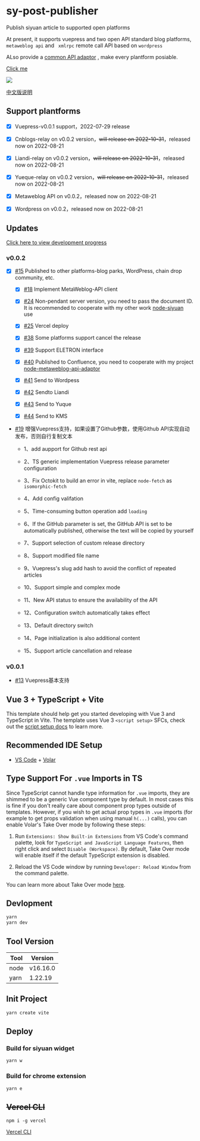 # sy-post-publisher

Publish siyuan article to supported open platforms

At present, it supports vuepress and two open API standard blog platforms, <code>metaweblog api</code> and <code>
xmlrpc</code> remote call API based on <code>wordpress</code>

ALso provide a [common API adaptor](https://github.com/terwer/src-sy-post-publisher/blob/main/src/lib/api.ts) , make
every plantform posiable.

<a href="https://img1.terwergreen.com/api/public/20220729233245.gif" target="_blank" >Click me</a>

![](img/v001.gif)

[中文版说明](README-zh_CN.md)

## Support plantforms

* [X] Vuepress-v0.0.1 support，2022-07-29 release

* [X] Cnblogs-relay on v0.0.2 version，~~will release on 2022-10-31~~，released now on 2022-08-21

* [X] Liandi-relay on v0.0.2 version，~~will release on 2022-10-31~~，released now on 2022-08-21

* [X] Yueque-relay on v0.0.2 version，~~will release on 2022-10-31~~，released now on 2022-08-21

* [X] Metaweblog API on v0.0.2，released now on 2022-08-21

* [X] Wordpress on v0.0.2，released now on 2022-08-21

## Updates

[Click here to view development progress](https://github.com/users/terwer/projects/1/views/1)

### v0.0.2

- [X] [#15](https://github.com/terwer/src-sy-post-publisher/issues/15) Published to other platforms-blog parks,
  WordPress, chain drop community, etc.

    - [x] [#18](https://github.com/terwer/src-sy-post-publisher/issues/18) Implement MetaWeblog-API client

    - [x] [#24](https://github.com/terwer/src-sy-post-publisher/issues/24) Non-pendant server version, you need to pass
      the document ID. It is recommended to cooperate with my other
      work [node-siyuan](https://github.com/terwer/node-siyuan) use

    - [x] [#25](https://github.com/terwer/src-sy-post-publisher/issues/25) Vercel deploy

    - [X] [#38](https://github.com/terwer/src-sy-post-publisher/issues/38) Some platforms support cancel the release

    - [X] [#39](https://github.com/terwer/src-sy-post-publisher/issues/39) Support ELETRON interface

    - [X] [#40](https://github.com/terwer/src-sy-post-publisher/issues/40) Published to Confluence, you need to
      cooperate with my project [node-metaweblog-api-adaptor](https://github.com/terwer/node-metaweblog-api-adaptor)

    - [x] [#41](https://github.com/terwer/src-sy-post-publisher/issues/41) Send to Wordpess

    - [x] [#42](https://github.com/terwer/src-sy-post-publisher/issues/42) Sendto Liandi

    - [x] [#43](https://github.com/terwer/src-sy-post-publisher/issues/43) Send to Yuque

    - [x] [#44](https://github.com/terwer/src-sy-post-publisher/issues/44) Send to KMS

- [#19](https://github.com/terwer/src-sy-post-publisher/issues/19) 增强Vuepress支持，如果设置了Github参数，使用Github
  API实现自动发布，否则自行复制文本

    - 1、add aupport for Github rest api

    - 2、TS generic implementation Vuepress release parameter configuration

    - 3、Fix Octokit to build an error in vite, replace `node-fetch` as `isomorphic-fetch`

    - 4、Add config valifation

    - 5、Time-consuming button operation add `loading`

    - 6、If the GitHub parameter is set, the GitHub API is set to be automatically published, otherwise the text will be
      copied by yourself

    - 7、Support selection of custom release directory

    - 8、Support modified file name

    - 9、Vuepress's slug add hash to avoid the conflict of repeated articles

    - 10、Support simple and complex mode

    - 11、New API status to ensure the availability of the API

    - 12、Configuration switch automatically takes effect

    - 13、Default directory switch

    - 14、Page initialization is also additional content

    - 15、Support article cancellation and release

### v0.0.1

- [#13](https://github.com/terwer/src-sy-post-publisher/issues/13) Vuepress基本支持

## Vue 3 + TypeScript + Vite

This template should help get you started developing with Vue 3 and TypeScript in Vite. The template uses Vue
3 `<script setup>` SFCs, check out
the [script setup docs](https://v3.vuejs.org/api/sfc-script-setup.html#sfc-script-setup) to learn more.

## Recommended IDE Setup

* [VS Code](https://code.visualstudio.com/) + [Volar](https://marketplace.visualstudio.com/items?itemName=Vue.volar)

## Type Support For `.vue` Imports in TS

Since TypeScript cannot handle type information for `.vue` imports, they are shimmed to be a generic Vue component type
by default. In most cases this is fine if you don't really care about component prop types outside of templates.
However, if you wish to get actual prop types in `.vue` imports (for example to get props validation when using
manual `h(...)` calls), you can enable Volar's Take Over mode by following these steps:

1. Run `Extensions: Show Built-in Extensions` from VS Code's command palette, look
   for `TypeScript and JavaScript Language Features`, then right click and select `Disable (Workspace)`. By default,
   Take Over mode will enable itself if the default TypeScript extension is disabled.

2. Reload the VS Code window by running `Developer: Reload Window` from the command palette.

You can learn more about Take Over mode [here](https://github.com/johnsoncodehk/volar/discussions/471).

## Devlopment

```bash
yarn
yarn dev
```

## Tool Version

|Tool|Version|
| ------| ----------|
|node|v16.16.0|
|yarn|1.22.19|

## Init Project

```bash
yarn create vite
```

## Deploy

### Build for siyuan widget

```bash
yarn w
```

### Build for chrome extension

```bash
yarn e
```

## ~~Vercel CLI~~

```
npm i -g vercel
```

[Vercel CLI](https://vercel.com/docs/cli#introduction/installing-the-cli)

